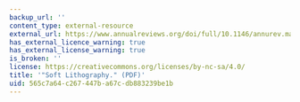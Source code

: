 ```yaml
---
backup_url: ''
content_type: external-resource
external_url: https://www.annualreviews.org/doi/full/10.1146/annurev.matsci.28.1.153
has_external_licence_warning: true
has_external_license_warning: true
is_broken: ''
license: https://creativecommons.org/licenses/by-nc-sa/4.0/
title: '"Soft Lithography." (PDF)'
uid: 565c7a64-c267-447b-a67c-db883239be1b
---
```


